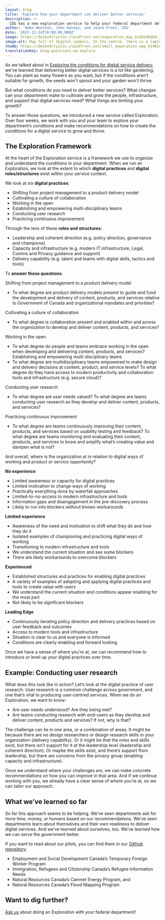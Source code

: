 ```yaml
---
layout: blog
title: 'Explore how your department can deliver better services'
description: >-
  CDS has a new exploration service to help your federal department deliver better digital services. 
author: 'Emma Wootton, John Kenney, and Jeana Frost, CDS'
date: '2021-11-24T16:00:00.000Z'
image: https://de2an9clyit2x.cloudfront.net/exporation_map_b1482d69bd.jpeg
image-alt: Map full of digital symbols. In the centre, there is a laptop with a pair of binoculars looking out from the screen.
thumb: https://de2an9clyit2x.cloudfront.net/small_exporation_map_b1482d69bd.jpeg
translationKey: blog-questions-we-explore
---
```

As we talked about in [Exploring the conditions for digital service delivery](https://digital.canada.ca/2021/04/07/exploring-the-conditions-for-digital-service-delivery/), we've learned that delivering better digital services is a lot like gardening. You can plant as many flowers as you want, but if the conditions aren’t suitable for growth, the seeds won’t sprout and your garden won’t thrive. 

But what conditions do you need to deliver better services? What changes can your department make to cultivate and grow the people, infrastructure, and support that digital services need? What things are limiting your growth?

To answer those questions, we introduced a new service called Exploration. Over four weeks, we work with you and your team to explore your department’s conditions and make recommendations on how to create the conditions for a digital service to grow and thrive. 

## The Exploration Framework 

At the heart of the Exploration service is a framework we use to organize and understand the conditions in your department. When we run an Exploration, we look at the extent to which **digital practices** and **digital roles/structures** exist within your service context.  

We look at six **digital practices**:

 * Shifting from project management to a product delivery model 
 * Cultivating a culture of collaboration 
 * Working in the open 
 * Establishing and empowering multi-disciplinary teams
 * Conducting user research 
 * Practicing continuous improvement  

Through the lens of these **roles and structures**: 

 * Leadership and coherent direction (e.g. policy direction, governance and champions) 
 * Capacity and infrastructure (e.g. modern IT infrastructure, Legal, Comms and Privacy guidance and support)
 * Delivery capability (e.g. talent and teams with digital skills, tactics and tools)

To **answer these questions**:

Shifting from project management to a product delivery model 

* To what degree are product delivery models present to guide and fund the development and delivery of content, products, and services relative to Government of Canada and organizational mandates and priorities?

Cultivating a culture of collaboration

* To what degree is collaboration present and enabled within and across the organization to develop and deliver content, products, and services?

Working in the open 

* To what degree do people and teams embrace working in the open when developing and delivering content, products, and services?
Establishing and empowering multi-disciplinary teams
* To what degree are multidisciplinary teams empowered to make design and delivery decisions at content, product, and service levels? To what degree do they have access to modern productivity and collaboration tools and infrastructure (e.g. secure cloud)?

Conducting user research 

* To what degree are user needs valued? To what degree are teams conducting user research as they develop and deliver content, products, and services?

Practicing continuous improvement  

* To what degree are teams continuously improving their content, products, and services based on usability testing and feedback? To what degree are teams monitoring and evaluating their content, products, and services to know and amplify what’s creating value and dampen what is not?

And overall, where is the organization at in relation to digital ways of working and product or service opportunity?

**No experience**

* Limited awareness or capacity for digital practices
* Limited motivation to change ways of working
* Practically everything done by waterfall approaches
* Limited-to-no-access to modern infrastructure and tools
* Information gaps and disengagement in the pre-discovery process
* Likely to run into blockers without known workarounds

**Limited experience**

* Awareness of the need and motivation to shift what they do and how they do it
* Isolated examples of championing and practicing digital ways of working
* Transitioning to modern infrastructure and tools
* We understand the current situation and see some blockers
* There are likely workarounds to overcome blockers

**Experienced**

* Established structures and practices for enabling digital practices
* A variety of examples of adopting and applying digital practices and tools to create value with users
* We understand the current situation and conditions appear enabling for the most part
* Not likely to be significant blockers

**Leading Edge**

* Continuously iterating policy direction and delivery practices based on user feedback and outcomes
* Access to modern tools and infrastructure
* Situation is clear to us and everyone is informed
* Conditions are clearly enabling and forward looking

Once we have a sense of where you’re at, we can recommend how to introduce or level up your digital practices over time.

## Example: Conducting user research 

What does this look like in action? Let’s look at the digital practice of user research. User research is a common challenge across government, and one that’s vital to producing user-centred services. When we do an Exploration, we want to know:

 * Are user needs understood? Are they being met? 
 * Are teams conducting research with end-users as they develop and deliver content, products and services? If not, why is that? 

The challenge can lie in one area, or a combination of areas. It might be because there are no design researchers or design research skills in your organization (delivery capability). Or it might be that the roles and skills exist, but there isn’t support for it at the leadership level (leadership and coherent direction). Or maybe the skills exist, and there’s support from leadership, but there are concerns from the privacy group (enabling capacity and infrastructure).  

Once we understand where your challenges are, we can make concrete recommendations on how you can improve in that area. And if we continue working with you, we already have a clear sense of where you’re at, so we can tailor our approach. 


## What we’ve learned so far

So far this approach seems to be helping. We’ve seen departments ask for more time, money, or humans based on our recommendations. We’ve seen departments learn about themselves and their own readiness to deliver digital services. And we’ve learned about ourselves, too. We’ve learned how we can serve the government better.

If you want to read about our pilots, you can find them in our [GitHub repository](https://github.com/cds-snc/exploration-documentation/blob/main/Findings-what-we've-learned.md):

* Employment and Social Development Canada’s Temporary Foreign Worker Program
* Immigration, Refugees and Citizenship Canada’s Refugee Information Needs
* Natural Resources Canada’s Canmet Energy Program, and
* Natural Resources Canada’s Flood Mapping Program

## Want to dig further? 

[Ask us](mailto:cds-snc@servicecanada.gc.ca) about doing an Exploration with your federal department!

